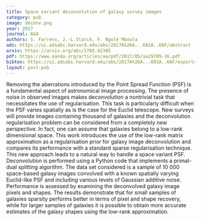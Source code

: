 ```yaml
---
title: Space variant deconvolution of galaxy survey images
category: pub
image: deconv.png
year: 2017
journal: A&A
authors: S. Farrens, J.-L.Starck, F. Ngolè Mboula
ads: https://ui.adsabs.harvard.edu/abs/2017A%26A...601A..66F/abstract
arxiv: https://arxiv.org/abs/1703.02305
pdf: https://www.aanda.org/articles/aa/pdf/2017/05/aa29709-16.pdf
bibtex: https://ui.adsabs.harvard.edu/abs/2017A%26A...601A..66F/exportcitation
layout: post-pub
---
```

Removing the aberrations introduced by the Point Spread Function (PSF) is a fundamental aspect of astronomical image processing. The presence of noise in observed images makes deconvolution a nontrivial task that necessitates the use of regularisation. This task is particularly difficult when the PSF varies spatially as is the case for the Euclid telescope. New surveys will provide images containing thousand of galaxies and the deconvolution regularisation problem can be considered from a completely new perspective. In fact, one can assume that galaxies belong to a low-rank dimensional space. This work introduces the use of the low-rank matrix approximation as a regularisation prior for galaxy image deconvolution and compares its performance with a standard sparse regularisation technique. This new approach leads to a natural way to handle a space variant PSF. Deconvolution is performed using a Python code that implements a primal-dual splitting algorithm. The data set considered is a sample of 10 000 space-based galaxy images convolved with a known spatially varying Euclid-like PSF and including various levels of Gaussian additive noise. Performance is assessed by examining the deconvolved galaxy image pixels and shapes. The results demonstrate that for small samples of galaxies sparsity performs better in terms of pixel and shape recovery, while for larger samples of galaxies it is possible to obtain more accurate estimates of the galaxy shapes using the low-rank approximation.
